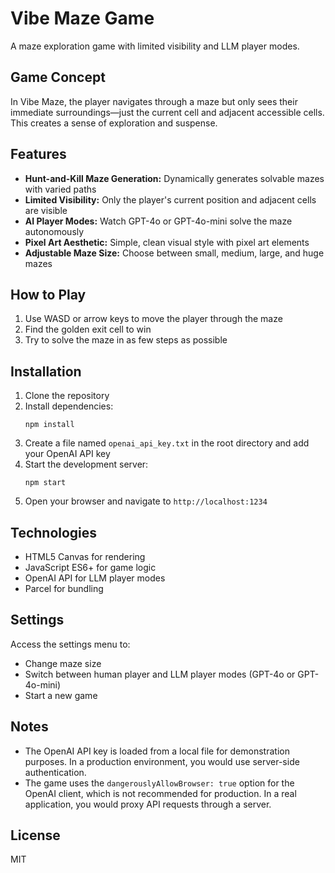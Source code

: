 # Vibe Maze Game

A maze exploration game with limited visibility and LLM player modes.

## Game Concept

In Vibe Maze, the player navigates through a maze but only sees their immediate surroundings—just the current cell and adjacent accessible cells. This creates a sense of exploration and suspense.

## Features

- **Hunt-and-Kill Maze Generation:** Dynamically generates solvable mazes with varied paths
- **Limited Visibility:** Only the player's current position and adjacent cells are visible
- **AI Player Modes:** Watch GPT-4o or GPT-4o-mini solve the maze autonomously
- **Pixel Art Aesthetic:** Simple, clean visual style with pixel art elements
- **Adjustable Maze Size:** Choose between small, medium, large, and huge mazes

## How to Play

1. Use WASD or arrow keys to move the player through the maze
2. Find the golden exit cell to win
3. Try to solve the maze in as few steps as possible

## Installation

1. Clone the repository
2. Install dependencies:
   ```
   npm install
   ```
3. Create a file named `openai_api_key.txt` in the root directory and add your OpenAI API key
4. Start the development server:
   ```
   npm start
   ```
5. Open your browser and navigate to `http://localhost:1234`

## Technologies

- HTML5 Canvas for rendering
- JavaScript ES6+ for game logic
- OpenAI API for LLM player modes
- Parcel for bundling

## Settings

Access the settings menu to:
- Change maze size
- Switch between human player and LLM player modes (GPT-4o or GPT-4o-mini)
- Start a new game

## Notes

- The OpenAI API key is loaded from a local file for demonstration purposes. In a production environment, you would use server-side authentication.
- The game uses the `dangerouslyAllowBrowser: true` option for the OpenAI client, which is not recommended for production. In a real application, you would proxy API requests through a server.

## License

MIT